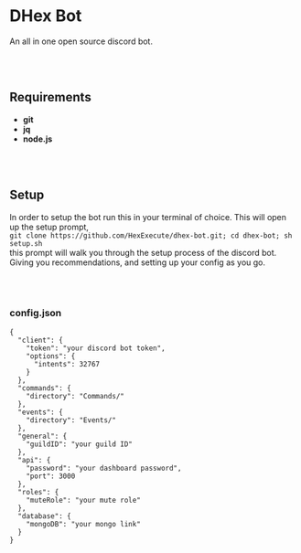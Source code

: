 # DHex Bot

An all in one open source discord bot.

<br><br>

## Requirements

- **git**
- **jq**
- **node.js**

<br><br>

## Setup

In order to setup the bot run this in your terminal of choice. This will open up the setup prompt,<br>
`git clone https://github.com/HexExecute/dhex-bot.git; cd dhex-bot; sh setup.sh`<br>
this prompt will walk you through the setup process of the discord bot.<br>
Giving you recommendations, and setting up your config as you go.

<br><br>

### config.json

```
{
  "client": {
    "token": "your discord bot token",
    "options": {
      "intents": 32767
    }
  },
  "commands": {
    "directory": "Commands/"
  },
  "events": {
    "directory": "Events/"
  },
  "general": {
    "guildID": "your guild ID"
  },
  "api": {
    "password": "your dashboard password",
    "port": 3000
  },
  "roles": {
    "muteRole": "your mute role"
  },
  "database": {
    "mongoDB": "your mongo link"
  }
}
```
